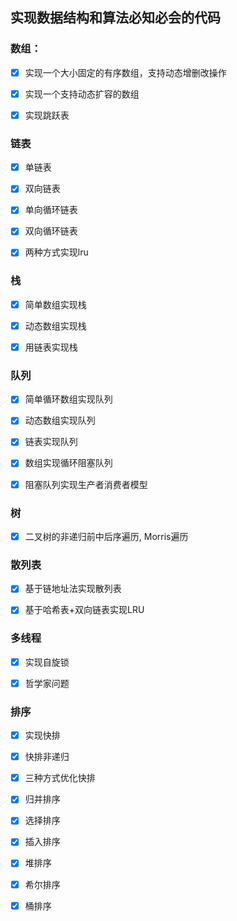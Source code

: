 ## 实现数据结构和算法必知必会的代码


### 数组：

- [x] 实现一个大小固定的有序数组，支持动态增删改操作

- [x] 实现一个支持动态扩容的数组

- [x] 实现跳跃表

### 链表  

- [x] 单链表

- [x] 双向链表

- [x] 单向循环链表

- [x] 双向循环链表

- [x] 两种方式实现lru

### 栈

- [x] 简单数组实现栈

- [x] 动态数组实现栈

- [x] 用链表实现栈

### 队列

- [x] 简单循环数组实现队列

- [x] 动态数组实现队列

- [x] 链表实现队列

- [x] 数组实现循环阻塞队列

- [x] 阻塞队列实现生产者消费者模型

### 树

- [x] 二叉树的非递归前中后序遍历, Morris遍历

### 散列表

- [x] 基于链地址法实现散列表

- [x] 基于哈希表+双向链表实现LRU

### 多线程

- [x] 实现自旋锁

- [x] 哲学家问题

### 排序

- [x] 实现快排

- [x] 快排非递归

- [x] 三种方式优化快排

- [x] 归并排序

- [x] 选择排序

- [x] 插入排序

- [x] 堆排序

- [x] 希尔排序

- [x] 桶排序
